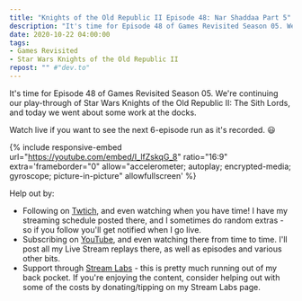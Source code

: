 ```yaml
---
title: "Knights of the Old Republic II Episode 48: Nar Shaddaa Part 5"
description: "It's time for Episode 48 of Games Revisited Season 05. We're continuing our play-through of Star Wars Knights of the Old Republic II: The Sith Lords, and today we went about some work at the docks."
date: 2020-10-22 04:00:00
tags:
- Games Revisited
- Star Wars Knights of the Old Republic II
repost: "" #"dev.to"
---
```


It's time for Episode 48 of Games Revisited Season 05. We're continuing our play-through of Star Wars Knights of the Old Republic II: The Sith Lords, and today we went about some work at the docks.

Watch live if you want to see the next 6-episode run as it's recorded. :smiley:
<!--more-->

{% include responsive-embed url="https://youtube.com/embed/I_lfZskqG_8" ratio="16:9" extra='frameborder="0" allow="accelerometer; autoplay; encrypted-media; gyroscope; picture-in-picture" allowfullscreen' %}

Help out by:
 * Following on [Twtich](https://twitch.tv/AnonJr_Live), and even watching when you have time! I have my streaming schedule posted there, and I sometimes do random extras - so if you follow you'll get notified when I go live.
 * Subscribing on [YouTube](http://www.youtube.com/channel/UCXafqhKHbkSUIrq0LAuu0tw), and even watching there from time to time. I'll post all my Live Stream replays there, as well as episodes and various other bits.
 * Support through [Stream Labs](https://streamlabs.com/anonjr_live) - this is pretty much running out of my back pocket. If you're enjoying the content, consider helping out with some of the costs by donating/tipping on my Stream Labs page.